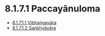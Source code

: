 

# 8.1.7.1 Paccayānuloma

* [8.1.7.1.1 Vibhaṅgavāra](8.1.7.1/8.1.7.1.1.md)
* [8.1.7.1.2 Saṅkhyāvāra](8.1.7.1/8.1.7.1.2.md)



